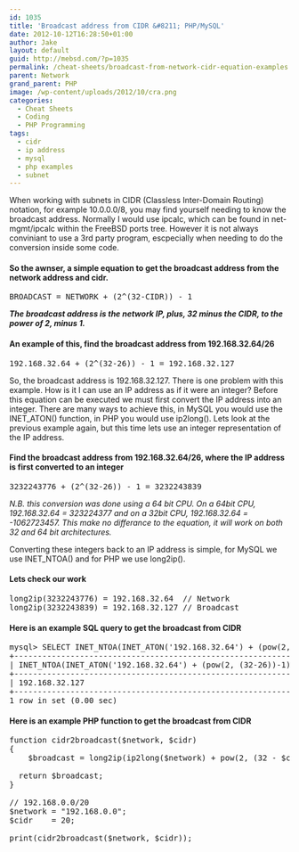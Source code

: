 ```yaml
---
id: 1035
title: 'Broadcast address from CIDR &#8211; PHP/MySQL'
date: 2012-10-12T16:28:50+01:00
author: Jake
layout: default
guid: http://mebsd.com/?p=1035
permalink: /cheat-sheets/broadcast-from-network-cidr-equation-examples.html
parent: Network
grand_parent: PHP
image: /wp-content/uploads/2012/10/cra.png
categories:
  - Cheat Sheets
  - Coding
  - PHP Programming
tags:
  - cidr
  - ip address
  - mysql
  - php examples
  - subnet
---
```

When working with subnets in CIDR (Classless Inter-Domain Routing) notation, for example 10.0.0.0/8, you may find yourself needing to know the broadcast address. Normally I would use ipcalc, which can be found in net-mgmt/ipcalc within the FreeBSD ports tree. However it is not always conviniant to use a 3rd party program, escpecially when needing to do the conversion inside some code.

#### So the awnser, a simple equation to get the broadcast address from the network address and cidr.

<pre class="console-text notranslate">BROADCAST = NETWORK + (2^(32-CIDR)) - 1</pre>

_**The broadcast address is the network IP, plus, 32 minus the CIDR, to the power of 2, minus 1.**_

#### An example of this, find the broadcast address from 192.168.32.64/26

<pre class="console-text notranslate">192.168.32.64 + (2^(32-26)) - 1 = 192.168.32.127</pre>

So, the broadcast address is 192.168.32.127. There is one problem with this example. How is it I can use an IP address as if it were an integer? Before this equation can be executed we must first convert the IP address into an integer. There are many ways to achieve this, in MySQL you would use the INET_ATON() function, in PHP you would use ip2long(). Lets look at the previous example again, but this time lets use an integer representation of the IP address.

#### Find the broadcast address from 192.168.32.64/26, where the IP address is first converted to an integer

<pre class="console-text notranslate">3232243776 + (2^(32-26)) - 1 = 3232243839</pre>

_N.B. this conversion was done using a 64 bit CPU. On a 64bit CPU, 192.168.32.64 = 323224377 and on a 32bit CPU, 192.168.32.64 = -1062723457. This make no differance to the equation, it will work on both 32 and 64 bit architectures._

Converting these integers back to an IP address is simple, for MySQL we use INET_NTOA() and for PHP we use long2ip().

#### Lets check our work

<pre class="console-text notranslate">long2ip(3232243776) = 192.168.32.64  // Network
long2ip(3232243839) = 192.168.32.127 // Broadcast
</pre>

#### Here is an example SQL query to get the broadcast from CIDR

<pre class="notranslate console-text">mysql> SELECT INET_NTOA(INET_ATON('192.168.32.64') + (pow(2, (32-26))-1));
+-------------------------------------------------------------+
| INET_NTOA(INET_ATON('192.168.32.64') + (pow(2, (32-26))-1)) |
+-------------------------------------------------------------+
| 192.168.32.127                                              |
+-------------------------------------------------------------+
1 row in set (0.00 sec)
</pre>

#### Here is an example PHP function to get the broadcast from CIDR

<pre class="notranslate prettyprint">function cidr2broadcast($network, $cidr)
{
    $broadcast = long2ip(ip2long($network) + pow(2, (32 - $cidr)) - 1);

  return $broadcast;
}

// 192.168.0.0/20
$network = "192.168.0.0";
$cidr    = 20;

print(cidr2broadcast($network, $cidr));
</pre>